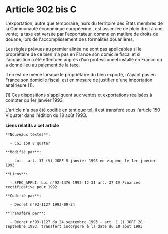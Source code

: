 # Article 302 bis C

L'exportation, autre que temporaire, hors du territoire des Etats membres de la Communauté économique européenne , est
assimilée de plein droit à une vente; la taxe est versée par l'exportateur, comme en matière de droits de douane, lors de
l'accomplissement des formalités douanières.

Les règles prévues au premier alinéa ne sont pas applicables si le propriétaire de ce bien n'a pas en France son domicile
fiscal et si l'acquisition a été effectuée auprès d'un professionnel installé en France ou a donné lieu au paiement de la
taxe.

Il en est de même lorsque le propriétaire du bien exporté, n'ayant pas en France son domicile fiscal, est en mesure de
justifier d'une importation antérieure (1).

(1) Ces dispositions s'appliquent aux ventes et exportations réalisées à compter du 1er janvier 1993.

L'article n'a pas été codifié en tant que tel, il est transféré sous l'article 150 V quater dans l'édition du 18 août 1993.

**Liens relatifs à cet article**

	**Nouveaux textes**:

	  - CGI 150 V quater

	**Modifié par**:

	  - Loi - art. 37 (V) JORF 5 janvier 1993 en vigueur le 1er janvier 1993

	**Liens**:

	  - SPEC_APPLI: Loi n°92-1476 1992-12-31 art. 37 IV Finances rectificative pour 1992

	**Codifié par**:

	  - Décret n°93-1127 1993-09-24

	**Transféré par**:

	  - Décret n°93-1127 du 24 septembre 1993 - art. 1 () JORF 28 septembre 1993, transfert incorporé à la date du 18 aôut 1993
